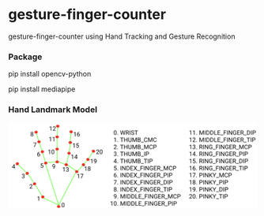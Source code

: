 # gesture-finger-counter

gesture-finger-counter using Hand Tracking and Gesture Recognition



### Package

pip install opencv-python

pip install mediapipe



### Hand Landmark Model

![hand-landmarks](hand-landmarks.png)
